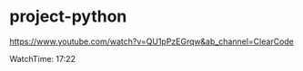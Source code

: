 # project-python

https://www.youtube.com/watch?v=QU1pPzEGrqw&ab_channel=ClearCode

WatchTime: 17:22
